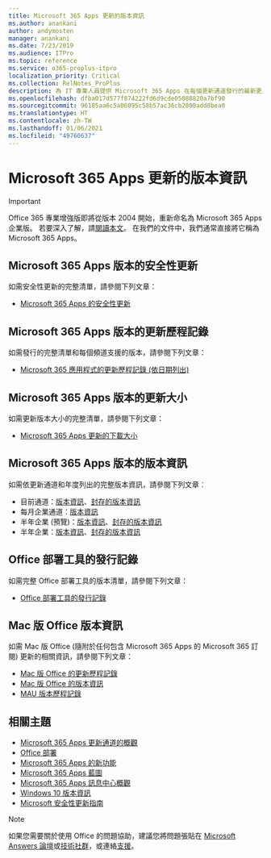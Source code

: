 ```yaml
---
title: Microsoft 365 Apps 更新的版本資訊
ms.author: anankani
author: andymosten
manager: anankani
ms.date: 7/23/2019
ms.audience: ITPro
ms.topic: reference
ms.service: o365-proplus-itpro
localization_priority: Critical
ms.collection: RelNotes_ProPlus
description: 為 IT 專業人員提供 Microsoft 365 Apps 在每個更新通道發行的最新更新清單，以及版本資訊和更新歷程記錄的連結
ms.openlocfilehash: dfba017d577f874222fd6d9cde05088820a7bf90
ms.sourcegitcommit: 96185aa6c5a06095c58b57ac36cb2800add8bea0
ms.translationtype: HT
ms.contentlocale: zh-TW
ms.lasthandoff: 01/06/2021
ms.locfileid: "49760637"
---
```

# <a name="release-information-for-updates-to-microsoft-365-apps"></a>Microsoft 365 Apps 更新的版本資訊


> [!IMPORTANT]
> Office 365 專業增強版即將從版本 2004 開始，重新命名為 Microsoft 365 Apps 企業版。 若要深入了解，請[閱讀本文](https://go.microsoft.com/fwlink/p/?linkid=2123420)。 在我們的文件中，我們通常直接將它稱為 Microsoft 365 Apps。


## <a name="security-updates-for-microsoft-365-apps-releases"></a>Microsoft 365 Apps 版本的安全性更新

如需安全性更新的完整清單，請參閱下列文章：
 - [Microsoft 365 Apps 的安全性更新](microsoft365-apps-security-updates.md)


## <a name="update-history-for-microsoft-365-apps-releases"></a>Microsoft 365 Apps 版本的更新歷程記錄

如需發行的完整清單和每個頻道支援的版本，請參閱下列文章：

- [Microsoft 365 應用程式的更新歷程記錄 (依日期列出)](update-history-microsoft365-apps-by-date.md)


 ## <a name="update-sizes-for-microsoft-365-apps-releases"></a>Microsoft 365 Apps 版本的更新大小

如需更新版本大小的完整清單，請參閱下列文章：
 - [Microsoft 365 Apps 更新的下載大小](download-sizes-microsoft365-apps-updates.md)

## <a name="release-notes-for-microsoft-365-apps-releases"></a>Microsoft 365 Apps 版本的版本資訊

如需依更新通道和年度列出的完整版本資訊，請參閱下列文章︰
 - 目前通道：[版本資訊](current-channel.md)、[封存的版本資訊](monthly-channel-archived.md)
 - 每月企業通道：[版本資訊](monthly-enterprise-channel.md)
 - 半年企業 (預覽)：[版本資訊](semi-annual-enterprise-channel-preview.md)、[封存的版本資訊](semi-annual-enterprise-channel-preview-archived.md)
 - 半年企業：[版本資訊](semi-annual-enterprise-channel.md)、[封存的版本資訊](semi-annual-enterprise-channel-archived.md)

 ## <a name="release-history-for-office-deployment-tool"></a>Office 部署工具的發行記錄
 如需完整 Office 部署工具的版本清單，請參閱下列文章：
 - [Office 部署工具的發行記錄](ODT-release-history.md)

## <a name="office-for-mac-release-information"></a>Mac 版 Office 版本資訊

如需 Mac 版 Office (隨附於任何包含 Microsoft 365 Apps 的 Microsoft 365 訂閱) 更新的相關資訊，請參閱下列文章：
 - [Mac 版 Office 的更新歷程記錄](update-history-office-for-mac.md)
 - [Mac 版 Office 的版本資訊](release-notes-office-for-mac.md)
 - [MAU 版本歷程記錄](release-history-microsoft-autoupdate.md)


## <a name="related-topics"></a>相關主題

- [Microsoft 365 Apps 更新通道的概觀](https://docs.microsoft.com/deployoffice/overview-of-update-channels-for-office-365-proplus)
- [Office 部署](https://docs.microsoft.com/deployoffice/)
- [Microsoft 365 Apps 的新功能](https://support.office.com/article/95c8d81d-08ba-42c1-914f-bca4603e1426)
- [Microsoft 365 Apps 藍圖](https://products.office.com/business/office-365-roadmap)
- [Microsoft 365 Apps 訊息中心概觀](https://support.office.com/article/38fb3333-bfcc-4340-a37b-deda509c2093)
- [Windows 10 版本資訊](https://www.microsoft.com/itpro/windows-10/release-information)
- [Microsoft 安全性更新指南](https://portal.msrc.microsoft.com/)

> [!NOTE]
> 如果您需要關於使用 Office 的問題協助，建議您將問題張貼在 [Microsoft Answers 論壇](https://answers.microsoft.com/)或[技術社群](https://techcommunity.microsoft.com/)，或連絡[支援](https://support.microsoft.com/contactus)。
